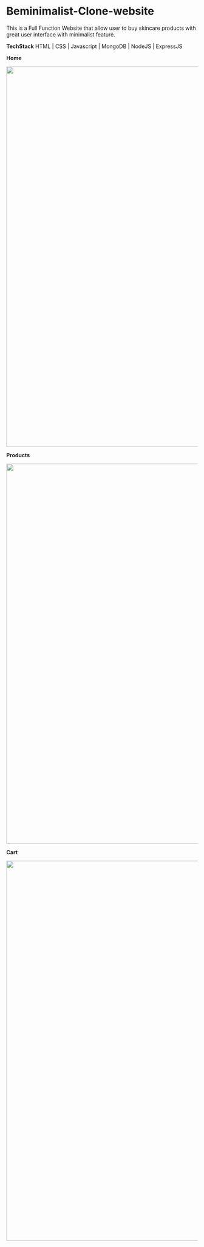 # Beminimalist-Clone-website
This is a Full Function Website that allow user to buy skincare products with great user interface with minimalist feature.

**TechStack**
 HTML | CSS | Javascript | MongoDB | NodeJS | ExpressJS

**Home**

<img style="width:1000px" src="https://user-images.githubusercontent.com/80064807/153701088-3abb03ed-7f87-40e7-a341-f3237b54a052.gif" />

**Products**

<img style="width:1000px" src="https://user-images.githubusercontent.com/80064807/153701137-fb1291cf-722e-44a2-8d83-8ff6fa6f6979.png" />

**Cart**

<img style="width:1000px" src="https://user-images.githubusercontent.com/80064807/153701173-044f1823-e013-4b7c-8a3b-3aa744783ce5.png" />
